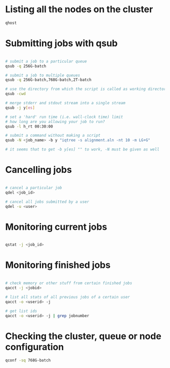 # Listing all the nodes on the cluster

```bash
qhost
```

# Submitting jobs with qsub

```bash

# submit a job to a particular queue
qsub -q 256G-batch

# submit a job to multiple queues
qsub -q 256G-batch,768G-batch,2T-batch

# use the directory from which the script is called as working directory
qsub -cwd

# merge stderr and stdout stream into a single stream
qsub -j y[es]

# set a 'hard' run time (i.e. wall-clock time) limit
# how long are you allowing your job to run?
qsub -l h_rt 00:30:00

# submit a command without making a script
qsub -N <job_name> -b y "iqtree -s alignment.aln -nt 10 -m LG+G"

# it seems that to get -b y[es] "" to work, -N must be given as well
```

# Cancelling jobs

```bash

# cancel a particular job
qdel <job_id>

# cancel all jobs submitted by a user
qdel -u <user>
```

# Monitoring current jobs

```bash

qstat -j <job_id>
```

# Monitoring finished jobs

```bash

# check memory or other stuff from certain finished jobs
qacct -j <jobid>

# list all stats of all previous jobs of a certain user
qacct -o <userid> -j

# get list ids
qacct -o <userid> -j | grep jobnumber
```

# Checking the cluster, queue or node configuration

```bash
qconf -sq 768G-batch
```
